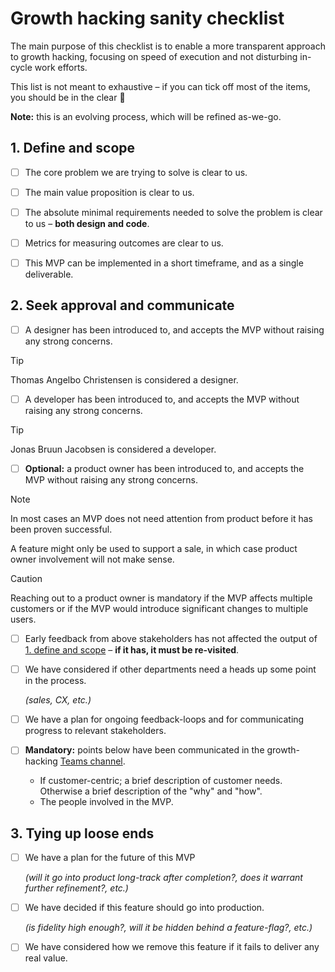 
# Growth hacking sanity checklist

The main purpose of this checklist is to enable a more transparent approach to growth hacking, focusing on speed of execution and not disturbing in-cycle work efforts.

This list is not meant to exhaustive – if you can tick off most of the items, you should be in the clear 🚀

__Note:__ this is an evolving process, which will be refined as-we-go.


## 1. Define and scope

- [ ] The core problem we are trying to solve is clear to us.

- [ ] The main value proposition is clear to us.

- [ ] The absolute minimal requirements needed to solve the problem is clear to us – __both design and code__.

- [ ] Metrics for measuring outcomes are clear to us.

- [ ] This MVP can be implemented in a short timeframe, and as a single deliverable.


## 2. Seek approval and communicate

- [ ] A designer has been introduced to, and accepts the MVP without raising any strong concerns.

> [!TIP]
> Thomas Angelbo Christensen is considered a designer.
>

- [ ] A developer has been introduced to, and accepts the MVP without raising any strong concerns.

> [!TIP]
> Jonas Bruun Jacobsen is considered a developer.

- [ ] __Optional:__ a product owner has been introduced to, and accepts the MVP without raising any strong concerns.

> [!NOTE]
> In most cases an MVP does not need attention from product before it has been proven successful.
>
> A feature might only be used to support a sale, in which case product owner involvement will not make sense.

> [!CAUTION]
> Reaching out to a product owner is mandatory if the MVP affects multiple customers or if the MVP would introduce significant changes to multiple users.

- [ ] Early feedback from above stakeholders has not affected the output of [1. define and scope](#1-define-and-scope)  – __if it has, it must be re-visited__.

- [ ] We have considered if other departments need a heads up some point in the process.

  _(sales, CX, etc.)_

- [ ] We have a plan for ongoing feedback-loops and for communicating progress to relevant stakeholders.

- [ ] __Mandatory:__ points below have been communicated in the growth-hacking [Teams channel](https://teams.microsoft.com/l/channel/19%3A7807720ebd1d478dbabc9082267da9b4%40thread.tacv2/growth-hacking?groupId=a7b6e749-52f6-425e-a702-1b2a691624fa&tenantId=1499dcc1-b83d-4414-9703-401eb796aee4).
  - If customer-centric; a brief description of customer needs. Otherwise a brief description of the "why" and "how".
  - The people involved in the MVP.


## 3. Tying up loose ends

- [ ] We have a plan for the future of this MVP

  _(will it go into product long-track after completion?, does it warrant further refinement?, etc.)_

- [ ] We have decided if this feature should go into production.

  _(is fidelity high enough?, will it be hidden behind a feature-flag?, etc.)_

- [ ] We have considered how we remove this feature if it fails to deliver any real value.
